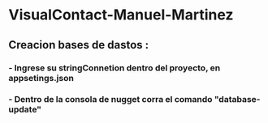 ﻿# VisualContact-Manuel-Martinez
## Creacion bases de dastos : 
### - Ingrese su stringConnetion dentro del proyecto, en appsetings.json
### - Dentro de la consola de nugget corra el comando "database-update"
 
